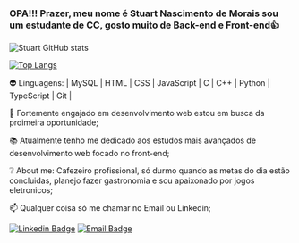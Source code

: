 ### OPA!!! Prazer, meu nome é Stuart Nascimento de Morais sou um estudante de CC, gosto muito de Back-end e Front-end👍
![Stuart GitHub stats](https://github-readme-stats.vercel.app/api?username=StuartMorais&show_icons=true&theme=radical)

[![Top Langs](https://github-readme-stats.vercel.app/api/top-langs/?username=StuartMorais&theme=radical&layout=compact)](https://github.com/anuraghazra/github-readme-stats)

:alien: Linguagens: | MySQL | HTML | CSS | JavaScript | C | C++ | Python | TypeScript | Git |

:rocket: Fortemente engajado em desenvolvimento web estou em busca da proimeira oportunidade;

:books: Atualmente tenho me dedicado aos estudos mais avançados de desenvolvimento web focado no front-end;

:grey_question: About me: Cafezeiro profissional, só durmo quando as metas do dia estão concluidas, planejo fazer gastronomia e sou apaixonado por jogos eletronicos;

:mailbox: Qualquer coisa só me chamar no Email ou Linkedin;


[![Linkedin Badge](https://img.shields.io/badge/LinkedIn-0077B5?style=for-the-badge&logo=linkedin&logoColor=white&link=https://www.linkedin.com/in/stuartmorais)](https://www.linkedin.com/in/stuartmorais)
[![Email Badge](https://img.shields.io/badge/Microsoft_Outlook-0078D4?style=for-the-badge&logo=microsoft-outlook&logoColor=white&link=mailto:stuartmorais@hotmail.com)](mailto:stuartmorais@hotmail.com)
